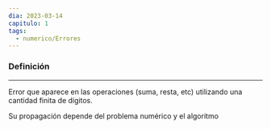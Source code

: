 ```yaml
---
dia: 2023-03-14
capitulo: 1
tags:
  - numerico/Errores
---
```

### Definición
---
Error que aparece en las operaciones (suma, resta, etc) utilizando una cantidad finita de dígitos.

Su propagación depende del problema numérico y el algoritmo